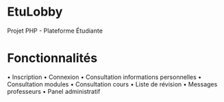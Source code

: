 # EtuLobby
Projet PHP - Plateforme Étudiante

# Fonctionnalités
  • Inscription
  • Connexion
  • Consultation informations personnelles
  • Consultation modules
  • Consultation cours
  • Liste de révision
  • Messages professeurs
  • Panel administratif
